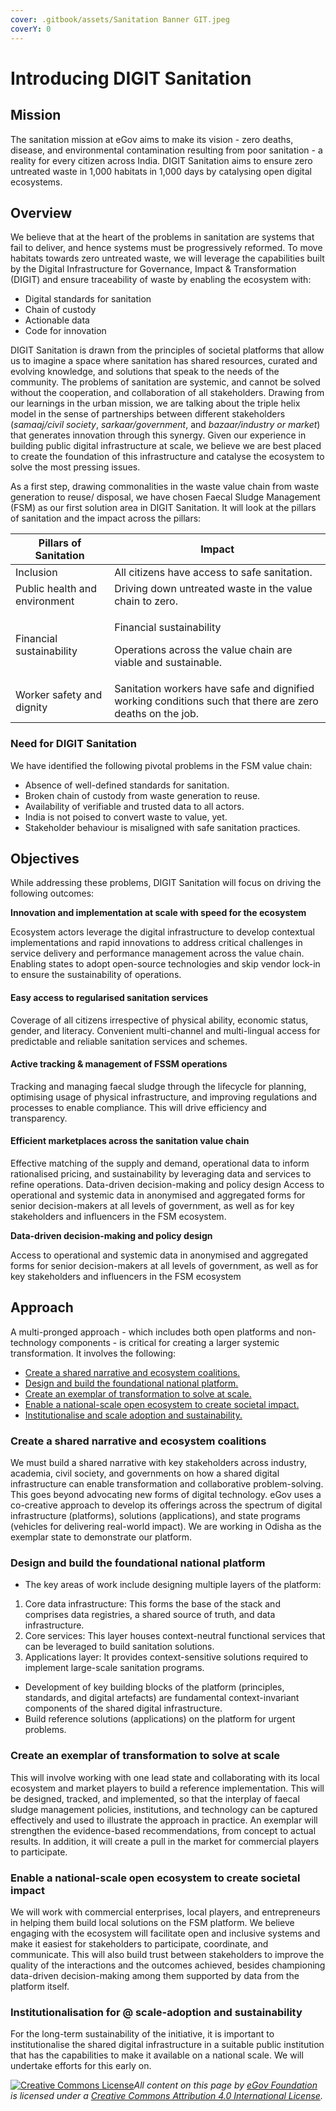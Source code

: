 ```yaml
---
cover: .gitbook/assets/Sanitation Banner GIT.jpeg
coverY: 0
---
```


# Introducing DIGIT Sanitation

## Mission

The sanitation mission at eGov aims to make its vision - zero deaths, disease, and environmental contamination resulting from poor sanitation - a reality for every citizen across India. DIGIT Sanitation aims to ensure zero untreated waste in 1,000 habitats in 1,000 days by catalysing open digital ecosystems.&#x20;

## Overview

We believe that at the heart of the problems in sanitation are systems that fail to deliver, and hence systems must be progressively reformed. To move habitats towards zero untreated waste, we will leverage the capabilities built by the Digital Infrastructure for Governance, Impact & Transformation (DIGIT) and ensure traceability of waste by enabling the ecosystem with:

* Digital standards for sanitation&#x20;
* Chain of custody&#x20;
* Actionable data&#x20;
* Code for innovation

DIGIT Sanitation is drawn from the principles of societal platforms that allow us to imagine a space where sanitation has shared resources, curated and evolving knowledge, and solutions that speak to the needs of the community. The problems of sanitation are systemic, and cannot be solved without the cooperation, and collaboration of all stakeholders. Drawing from our learnings in the urban mission, we are talking about the triple helix model in the sense of partnerships between different stakeholders (_samaaj/civil society_, _sarkaar/government_, and _bazaar/industry or market_) that generates innovation through this synergy. Given our experience in building public digital infrastructure at scale, we believe we are best placed to create the foundation of this infrastructure and catalyse the ecosystem to solve the most pressing issues.

As a first step, drawing commonalities in the waste value chain from waste generation to reuse/ disposal, we have chosen Faecal Sludge Management (FSM) as our first solution area in DIGIT Sanitation. It will look at the pillars of sanitation and the impact across the pillars:&#x20;

| Pillars of Sanitation         | Impact                                                                                                    |
| ----------------------------- | --------------------------------------------------------------------------------------------------------- |
| Inclusion                     | All citizens have access to safe sanitation.                                                              |
| Public health and environment | Driving down untreated waste in the value chain to zero.                                                  |
| Financial sustainability      | <p>Financial sustainability</p><p>Operations across the value chain are viable and sustainable.</p>       |
| Worker safety and dignity     | Sanitation workers have safe and dignified working conditions such that there are zero deaths on the job. |

### Need for DIGIT Sanitation&#x20;

We have identified the following pivotal problems in the FSM value chain:&#x20;

* Absence of well-defined standards for sanitation.&#x20;
* Broken chain of custody from waste generation to reuse.&#x20;
* Availability of verifiable and trusted data to all actors.&#x20;
* India is not poised to convert waste to value, yet.&#x20;
* Stakeholder behaviour is misaligned with safe sanitation practices.&#x20;

## Objectives

While addressing these problems, DIGIT Sanitation will focus on driving the following outcomes:

**Innovation and implementation at scale with speed for the ecosystem** ​

Ecosystem actors leverage the digital infrastructure to develop contextual implementations and rapid innovations to address critical challenges in service delivery and performance management across the value chain. Enabling states to adopt open-source technologies and skip vendor lock-in to ensure the sustainability of operations.&#x20;

#### Easy access to regularised sanitation services&#x20;

​Coverage of all citizens irrespective of physical ability, economic status, gender, and literacy. Convenient multi-channel and multi-lingual access for predictable and reliable sanitation services and schemes.&#x20;

#### Active tracking & management of FSSM operations ​&#x20;

Tracking and managing faecal sludge through the lifecycle for planning, optimising usage of physical infrastructure, and improving regulations and processes to enable compliance. This will drive efficiency and transparency.&#x20;

#### Efficient marketplaces across the sanitation value chain ​

Effective matching of the supply and demand, operational data to inform rationalised pricing, and sustainability by leveraging data and services to refine operations. Data-driven decision-making and policy design ​Access to operational and systemic data in anonymised and aggregated forms for senior decision-makers at all levels of government, as well as for key stakeholders and influencers in the FSM ecosystem.

**Data-driven decision-making and policy design** ​

Access to operational and systemic data in anonymised and aggregated forms for senior decision-makers at all levels of government, as well as for key stakeholders and influencers in the FSM ecosystem

## Approach&#x20;

A multi-pronged approach - which includes both open platforms and non-technology components - is critical for creating a larger systemic transformation. It involves the following:

* [Create a shared narrative and ecosystem coalitions.](./#create-a-shared-narrative-and-ecosystem-coalitions)
* [Design and build the foundational national platform.](./#design-and-build-the-foundational-national-platform)
* [Create an exemplar of transformation to solve at scale. ](./#create-a-scale-speed-exemplar-of-transformation)
* [Enable a national-scale open ecosystem to create societal impact. ](./#enable-a-national-scale-open-ecosystem-to-create-societal-impact)
* [Institutionalise and scale adoption and sustainability.](./#institutionalisation-for-scale-adoption-and-sustainability)

### Create a shared narrative and ecosystem coalitions&#x20;

We must build a shared narrative with key stakeholders across industry, academia, civil society, and governments on how a shared digital infrastructure can enable transformation and collaborative problem-solving. This goes beyond advocating new forms of digital technology. eGov uses a co-creative approach to develop its offerings across the spectrum of digital infrastructure (platforms), solutions (applications), and state programs (vehicles for delivering real-world impact). We are working in Odisha as the exemplar state to demonstrate our platform.

### Design and build the foundational national platform&#x20;

* The key areas of work include designing multiple layers of the platform:

1. Core data infrastructure: This forms the base of the stack and comprises data registries, a shared source of truth, and data infrastructure.&#x20;
2. Core services: This layer houses context-neutral functional services that can be leveraged to build sanitation solutions.&#x20;
3. Applications layer: It provides context-sensitive solutions required to implement large-scale sanitation programs.

* Development of key building blocks of the platform (principles, standards, and digital artefacts) are fundamental context-invariant components of the shared digital infrastructure.&#x20;
* Build reference solutions (applications) on the platform for urgent problems.

### **Create an exemplar of transformation to solve at scale**&#x20;

This will involve working with one lead state and collaborating with its local ecosystem and market players to build a reference implementation. This will be designed, tracked, and implemented, so that the interplay of faecal sludge management policies, institutions, and technology can be captured effectively and used to illustrate the approach in practice. An exemplar will strengthen the evidence-based recommendations, from concept to actual results. In addition, it will create a pull in the market for commercial players to participate.&#x20;

### Enable a national-scale open ecosystem to create societal impact&#x20;

We will work with commercial enterprises, local players, and entrepreneurs in helping them build local solutions on the FSM platform. We believe engaging with the ecosystem will facilitate open and inclusive systems and make it easiest for stakeholders to participate, coordinate, and communicate. This will also build trust between stakeholders to improve the quality of the interactions and the outcomes achieved, besides championing data-driven decision-making among them supported by data from the platform itself.

### Institutionalisation for @ scale-adoption and sustainability&#x20;

For the long-term sustainability of the initiative, it is important to institutionalise the shared digital infrastructure in a suitable public institution that has the capabilities to make it available on a national scale. We will undertake efforts for this early on.



[![Creative Commons License](https://i.creativecommons.org/l/by/4.0/80x15.png)](http://creativecommons.org/licenses/by/4.0/)_All content on this page by_ [_eGov Foundation_](https://egov.org.in/) _is licensed under a_ [_Creative Commons Attribution 4.0 International License_](http://creativecommons.org/licenses/by/4.0/)_._
